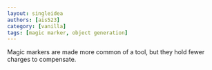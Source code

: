 ```yaml
---
layout: singleidea
authors: [ais523]
category: [vanilla]
tags: [magic marker, object generation]
---
```

Magic markers are made more common of a tool, but they hold fewer charges to
compensate.
